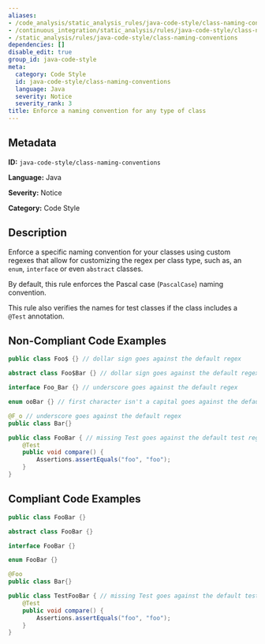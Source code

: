 ```yaml
---
aliases:
- /code_analysis/static_analysis_rules/java-code-style/class-naming-conventions
- /continuous_integration/static_analysis/rules/java-code-style/class-naming-conventions
- /static_analysis/rules/java-code-style/class-naming-conventions
dependencies: []
disable_edit: true
group_id: java-code-style
meta:
  category: Code Style
  id: java-code-style/class-naming-conventions
  language: Java
  severity: Notice
  severity_rank: 3
title: Enforce a naming convention for any type of class
---
```

<!--  SOURCED FROM https://github.com/DataDog/datadog-static-analyzer-rule-docs -->


## Metadata
**ID:** `java-code-style/class-naming-conventions`

**Language:** Java

**Severity:** Notice

**Category:** Code Style

## Description
Enforce a specific naming convention for your classes using custom regexes that allow for customizing the regex per class type, such as, an `enum`, `interface` or even `abstract` classes.

By default, this rule enforces the Pascal case (`PascalCase`) naming convention.

This rule also verifies the names for test classes if the class includes a `@Test` annotation.

## Non-Compliant Code Examples
```java
public class Foo$ {} // dollar sign goes against the default regex

abstract class Foo$Bar {} // dollar sign goes against the default regex

interface Foo_Bar {} // underscore goes against the default regex

enum ooBar {} // first character isn't a capital goes against the default regex

@F_o // underscore goes against the default regex
public class Bar{}

public class FooBar { // missing Test goes against the default test regex
    @Test
    public void compare() {
        Assertions.assertEquals("foo", "foo");
    }
}
```

## Compliant Code Examples
```java
public class FooBar {}

abstract class FooBar {}

interface FooBar {}

enum FooBar {}

@Foo
public class Bar{}

public class TestFooBar { // missing Test goes against the default test regex
    @Test
    public void compare() {
        Assertions.assertEquals("foo", "foo");
    }
}
```
